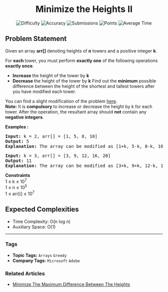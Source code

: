 <h1 align="center">Minimize the Heights II</h1>

<p align="center">
  <img alt="Difficulty" title="Difficulty" src="https://custom-icon-badges.demolab.com/badge/Difficulty: Medium-1F222E?style=for-the-badge&logoColor=white&logo=fire"/>
  <img alt="Accuracy" title="Accuracy" src="https://custom-icon-badges.demolab.com/badge/Accuracy: 15.06%25-1F222E?style=for-the-badge&logoColor=white&logo=target"/>
  <img alt="Submissions" title="Submissions" src="https://custom-icon-badges.demolab.com/badge/Submissions: 747K+-1F222E?style=for-the-badge&logoColor=white&logo=repo"/>
  <img alt="Points" title="Points" src="https://custom-icon-badges.demolab.com/badge/Points: 4-1F222E?style=for-the-badge&logoColor=white&logo=award"/>
  <img alt="Average Time" title="Average Time" src="https://custom-icon-badges.demolab.com/badge/Average%20Time: 25m-1F222E?style=for-the-badge&logoColor=white&logo=clock"/>
</p>

## Problem Statement

Given an array <b>arr[]</b> denoting heights of <b>n</b> towers and a positive integer <b>k</b>. 

For <b>each </b>tower, you must perform <b>exactly one</b> of the following operations <b>exactly once</b>.

- <b>Increase </b>the height of the tower by <b>k</b>
- <b>Decrease </b>the height of the tower by <b>k</b>
Find out the <b>minimum </b>possible difference between the height of the shortest and tallest towers after you have modified each tower.

You can find a slight modification of the problem [here](https://practice.geeksforgeeks.org/problems/minimize-the-heights-i/1/).<br><b>Note:</b> It is <b>compulsory </b>to increase or decrease the height by k for each tower.<b> </b>After the operation, the resultant array should <b>not</b> contain any <b>negative integers</b>.

<b>Examples :</b>

<pre><b>Input: </b>k = 2, arr[] = [1, 5, 8, 10]
<b>Output: </b>5
<b>Explanation: </b>The array can be modified as [1+k, 5-k, 8-k, 10-k] = [3, 3, 6, 8]. The difference between the largest and the smallest is 8-3 = 5.
</pre>

<pre><b>Input: </b>k = 3, arr[] = [3, 9, 12, 16, 20]
<b>Output: </b>11
<b>Explanation: </b>The array can be modified as [3+k, 9+k, 12-k, 16-k, 20-k] = [6, 12, 9, 13, 17]. The difference between the largest and the smallest is 17-6 = 11. 
</pre>

<b>Constraints</b><br>1 ≤ k ≤ 10<sup>7</sup><br>1 ≤ n ≤ 10<sup>5</sup><br>1 ≤ arr[i] ≤ 10<sup>7</sup>

## Expected Complexities
- Time Complexity: O(n log n)
- Auxiliary Space: O(1)

<hr>

### Tags
- **Topic Tags:** `Arrays` `Greedy`
- **Company Tags:** `Microsoft` `Adobe`

### Related Articles
- [Minimize The Maximum Difference Between The Heights](https://www.geeksforgeeks.org/minimize-the-maximum-difference-between-the-heights/)
